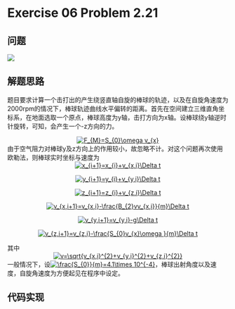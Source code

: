 # Exercise 06 Problem 2.21
## 问题
![](https://github.com/lopo70/Computational_Physics_N2015301020170/blob/master/Exercise%2006/%E6%8D%95%E8%8E%B7.PNG)
## 解题思路
题目要求计算一个击打出的产生绕竖直轴自旋的棒球的轨迹，以及在自旋角速度为2000rpm的情况下，棒球轨迹曲线水平偏转的距离。首先在空间建立三维直角坐标系，在地面选取一个原点，棒球高度为y轴，击打方向为x轴。设棒球绕y轴逆时针旋转，可知，会产生一个-z方向的力。
<div align=center><a href="http://www.codecogs.com/eqnedit.php?latex=F_{M}=S_{0}\omega&space;v_{x}" target="_blank"><img src="http://latex.codecogs.com/gif.latex?F_{M}=S_{0}\omega&space;v_{x}" title="F_{M}=S_{0}\omega v_{x}" /></a>
<div align=left>
由于空气阻力对棒球y及z方向上的作用较小，故忽略不计。对这个问题再次使用欧勒法，则棒球实时坐标与速度为
<div align=center><a href="http://www.codecogs.com/eqnedit.php?latex=x_{i&plus;1}=x_{i}&plus;v_{x,i}\Delta&space;t" target="_blank"><img src="http://latex.codecogs.com/gif.latex?x_{i&plus;1}=x_{i}&plus;v_{x,i}\Delta&space;t" title="x_{i+1}=x_{i}+v_{x,i}\Delta t" /></a>

<a href="http://www.codecogs.com/eqnedit.php?latex=y_{i&plus;1}=y_{i}&plus;v_{y,i}\Delta&space;t" target="_blank"><img src="http://latex.codecogs.com/gif.latex?y_{i&plus;1}=y_{i}&plus;v_{y,i}\Delta&space;t" title="y_{i+1}=y_{i}+v_{y,i}\Delta t" /></a>

<a href="http://www.codecogs.com/eqnedit.php?latex=z_{i&plus;1}=z_{i}&plus;v_{z,i}\Delta&space;t" target="_blank"><img src="http://latex.codecogs.com/gif.latex?z_{i&plus;1}=z_{i}&plus;v_{z,i}\Delta&space;t" title="z_{i+1}=z_{i}+v_{z,i}\Delta t" /></a>

<a href="http://www.codecogs.com/eqnedit.php?latex=v_{x,i&plus;1}=v_{x,i}-\frac{B_{2}vv_{x,i}}{m}\Delta&space;t" target="_blank"><img src="http://latex.codecogs.com/gif.latex?v_{x,i&plus;1}=v_{x,i}-\frac{B_{2}vv_{x,i}}{m}\Delta&space;t" title="v_{x,i+1}=v_{x,i}-\frac{B_{2}vv_{x,i}}{m}\Delta t" /></a>

<a href="http://www.codecogs.com/eqnedit.php?latex=v_{y,i&plus;1}=v_{y,i}-g\Delta&space;t" target="_blank"><img src="http://latex.codecogs.com/gif.latex?v_{y,i&plus;1}=v_{y,i}-g\Delta&space;t" title="v_{y,i+1}=v_{y,i}-g\Delta t" /></a>

<a href="http://www.codecogs.com/eqnedit.php?latex=v_{z,i&plus;1}=v_{z,i}-\frac{S_{0}v_{x}\omega&space;}{m}\Delta&space;t" target="_blank"><img src="http://latex.codecogs.com/gif.latex?v_{z,i&plus;1}=v_{z,i}-\frac{S_{0}v_{x}\omega&space;}{m}\Delta&space;t" title="v_{z,i+1}=v_{z,i}-\frac{S_{0}v_{x}\omega }{m}\Delta t" /></a>

<div align=left>其中
<div align=center><a href="http://www.codecogs.com/eqnedit.php?latex=v=\sqrt{v_{x,i}^{2}&plus;v_{y,i}^{2}&plus;v_{z,i}^{2}}" target="_blank"><img src="http://latex.codecogs.com/gif.latex?v=\sqrt{v_{x,i}^{2}&plus;v_{y,i}^{2}&plus;v_{z,i}^{2}}" title="v=\sqrt{v_{x,i}^{2}+v_{y,i}^{2}+v_{z,i}^{2}}" /></a>
<div align=left>
一般情况下，设<a href="http://www.codecogs.com/eqnedit.php?latex=\frac{S_{0}}{m}=4.1\times&space;10^{-4}" target="_blank"><img src="http://latex.codecogs.com/gif.latex?\frac{S_{0}}{m}=4.1\times&space;10^{-4}" title="\frac{S_{0}}{m}=4.1\times 10^{-4}" /></a>，棒球出射角度以及速度，自旋角速度为方便起见在程序中设定。

## 代码实现

